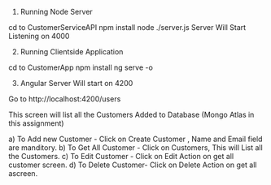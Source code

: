 1. Running Node Server

  cd to CustomerServiceAPI
  npm install
  node ./server.js
  Server Will Start Listening on 4000

2. Running Clientside Application

  cd to CustomerApp
  npm install
  ng serve -o

3. Angular Server Will start on 4200

  Go to http://localhost:4200/users

  This screen will list all the Customers Added to Database (Mongo Atlas in this assignment)

  a) To Add new Customer - Click on Create Customer , Name and Email field are manditory.
  b) To Get All Customer  - Click on Customers, This will List all the Customers.
  c) To Edit Customer -    Click on Edit Action on get all customer screen.
  d) To Delete Customer-   Click on Delete Action on get all ascreen.
